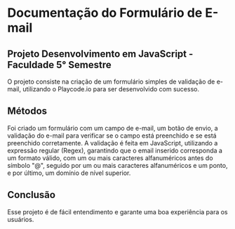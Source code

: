 # Documentação do Formulário de E-mail

## Projeto Desenvolvimento em JavaScript - Faculdade 5° Semestre
O projeto consiste na criação de um formulário simples de validação de e-mail, utilizando o Playcode.io para ser desenvolvido com sucesso.

## Métodos
Foi criado um formulário com um campo de e-mail, um botão de envio, a validação do e-mail para verificar se o campo está preenchido e se está preenchido corretamente. A validação é feita em JavaScript, utilizando a expressão regular (Regex), garantindo que o email inserido corresponda a um formato válido, com um ou mais caracteres alfanuméricos antes do símbolo "@", seguido por um ou mais caracteres alfanuméricos e um ponto, e por último, um domínio de nível superior.

## Conclusão
Esse projeto é de fácil entendimento e garante uma boa experiência para os usuários.

